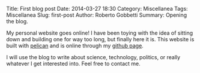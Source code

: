 Title: First blog post
Date: 2014-03-27 18:30
Category: Miscellanea
Tags: Miscellanea
Slug: first-post 
Author: Roberto Gobbetti
Summary: Opening the blog.

My personal website goes online! I have been toying with the idea of sitting down and building one for way too long, but finally here it is. This website is built with [pelican](http://docs.getpelican.com/en/3.3.0/) and is online through my [github page](https://github.com/gobboph).

I will use the blog to write about science, technology, politics, or really whatever I get interested into. Feel free to contact me.